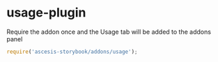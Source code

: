 # usage-plugin

Require the addon once and the Usage tab will be added to the addons panel

```js
require('ascesis-storybook/addons/usage');
```
